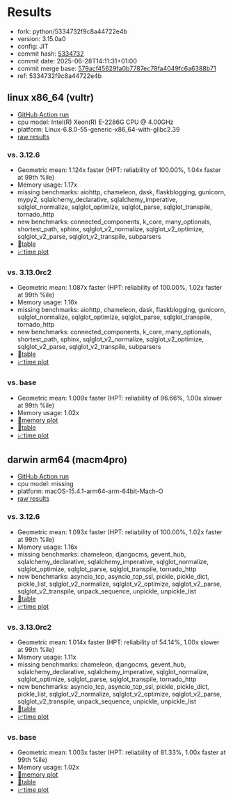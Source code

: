 # Results

- fork: python/5334732f9c8a44722e4b
- version: 3.15.0a0
- config: JIT
- commit hash: [5334732](https://github.com/python/cpython/commit/5334732)
- commit date: 2025-06-28T14:11:31+01:00
- commit merge base: [579acf45629fa0b7787ec78fa4049fc6a6388b71](https://github.com/python/cpython/commit/579acf45629fa0b7787ec78fa4049fc6a6388b71)
- ref: 5334732f9c8a44722e4b

## linux x86_64 (vultr)

- [GitHub Action run](https://github.com/facebookexperimental/free-threading-benchmarking/actions/runs/15949559357)
- cpu model: Intel(R) Xeon(R) E-2286G CPU @ 4.00GHz
- platform: Linux-6.8.0-55-generic-x86_64-with-glibc2.39
- [raw results](bm-20250628-vultr-x86_64-python-5334732f9c8a44722e4b-3.15.0a0-5334732.json)

### vs. 3.12.6

- Geometric mean: 1.124x faster (HPT: reliability of 100.00%, 1.04x faster at 99th %ile)
- Memory usage: 1.17x
- missing benchmarks: aiohttp, chameleon, dask, flaskblogging, gunicorn, mypy2, sqlalchemy_declarative, sqlalchemy_imperative, sqlglot_normalize, sqlglot_optimize, sqlglot_parse, sqlglot_transpile, tornado_http
- new benchmarks: connected_components, k_core, many_optionals, shortest_path, sphinx, sqlglot_v2_normalize, sqlglot_v2_optimize, sqlglot_v2_parse, sqlglot_v2_transpile, subparsers
- [📄table](bm-20250628-vultr-x86_64-python-5334732f9c8a44722e4b-3.15.0a0-5334732-vs-3.12.6.md)
- [📈time plot](bm-20250628-vultr-x86_64-python-5334732f9c8a44722e4b-3.15.0a0-5334732-vs-3.12.6.svg)

### vs. 3.13.0rc2

- Geometric mean: 1.087x faster (HPT: reliability of 100.00%, 1.02x faster at 99th %ile)
- Memory usage: 1.16x
- missing benchmarks: aiohttp, chameleon, dask, flaskblogging, gunicorn, sqlglot_normalize, sqlglot_optimize, sqlglot_parse, sqlglot_transpile, tornado_http
- new benchmarks: connected_components, k_core, many_optionals, shortest_path, sphinx, sqlglot_v2_normalize, sqlglot_v2_optimize, sqlglot_v2_parse, sqlglot_v2_transpile, subparsers
- [📄table](bm-20250628-vultr-x86_64-python-5334732f9c8a44722e4b-3.15.0a0-5334732-vs-3.13.0rc2.md)
- [📈time plot](bm-20250628-vultr-x86_64-python-5334732f9c8a44722e4b-3.15.0a0-5334732-vs-3.13.0rc2.svg)

### vs. base

- Geometric mean: 1.009x faster (HPT: reliability of 96.66%, 1.00x slower at 99th %ile)
- Memory usage: 1.02x
- [🧠memory plot](bm-20250628-vultr-x86_64-python-5334732f9c8a44722e4b-3.15.0a0-5334732-vs-base-mem.svg)
- [📄table](bm-20250628-vultr-x86_64-python-5334732f9c8a44722e4b-3.15.0a0-5334732-vs-base.md)
- [📈time plot](bm-20250628-vultr-x86_64-python-5334732f9c8a44722e4b-3.15.0a0-5334732-vs-base.svg)

## darwin arm64 (macm4pro)

- [GitHub Action run](https://github.com/facebookexperimental/free-threading-benchmarking/actions/runs/15949559357)
- cpu model: missing
- platform: macOS-15.4.1-arm64-arm-64bit-Mach-O
- [raw results](bm-20250628-macm4pro-arm64-python-5334732f9c8a44722e4b-3.15.0a0-5334732.json)

### vs. 3.12.6

- Geometric mean: 1.093x faster (HPT: reliability of 100.00%, 1.02x faster at 99th %ile)
- Memory usage: 1.16x
- missing benchmarks: chameleon, djangocms, gevent_hub, sqlalchemy_declarative, sqlalchemy_imperative, sqlglot_normalize, sqlglot_optimize, sqlglot_parse, sqlglot_transpile, tornado_http
- new benchmarks: asyncio_tcp, asyncio_tcp_ssl, pickle, pickle_dict, pickle_list, sqlglot_v2_normalize, sqlglot_v2_optimize, sqlglot_v2_parse, sqlglot_v2_transpile, unpack_sequence, unpickle, unpickle_list
- [📄table](bm-20250628-macm4pro-arm64-python-5334732f9c8a44722e4b-3.15.0a0-5334732-vs-3.12.6.md)
- [📈time plot](bm-20250628-macm4pro-arm64-python-5334732f9c8a44722e4b-3.15.0a0-5334732-vs-3.12.6.svg)

### vs. 3.13.0rc2

- Geometric mean: 1.014x faster (HPT: reliability of 54.14%, 1.00x slower at 99th %ile)
- Memory usage: 1.11x
- missing benchmarks: chameleon, djangocms, gevent_hub, sqlalchemy_declarative, sqlalchemy_imperative, sqlglot_normalize, sqlglot_optimize, sqlglot_parse, sqlglot_transpile, tornado_http
- new benchmarks: asyncio_tcp, asyncio_tcp_ssl, pickle, pickle_dict, pickle_list, sqlglot_v2_normalize, sqlglot_v2_optimize, sqlglot_v2_parse, sqlglot_v2_transpile, unpack_sequence, unpickle, unpickle_list
- [📄table](bm-20250628-macm4pro-arm64-python-5334732f9c8a44722e4b-3.15.0a0-5334732-vs-3.13.0rc2.md)
- [📈time plot](bm-20250628-macm4pro-arm64-python-5334732f9c8a44722e4b-3.15.0a0-5334732-vs-3.13.0rc2.svg)

### vs. base

- Geometric mean: 1.003x faster (HPT: reliability of 81.33%, 1.00x faster at 99th %ile)
- Memory usage: 1.02x
- [🧠memory plot](bm-20250628-macm4pro-arm64-python-5334732f9c8a44722e4b-3.15.0a0-5334732-vs-base-mem.svg)
- [📄table](bm-20250628-macm4pro-arm64-python-5334732f9c8a44722e4b-3.15.0a0-5334732-vs-base.md)
- [📈time plot](bm-20250628-macm4pro-arm64-python-5334732f9c8a44722e4b-3.15.0a0-5334732-vs-base.svg)

